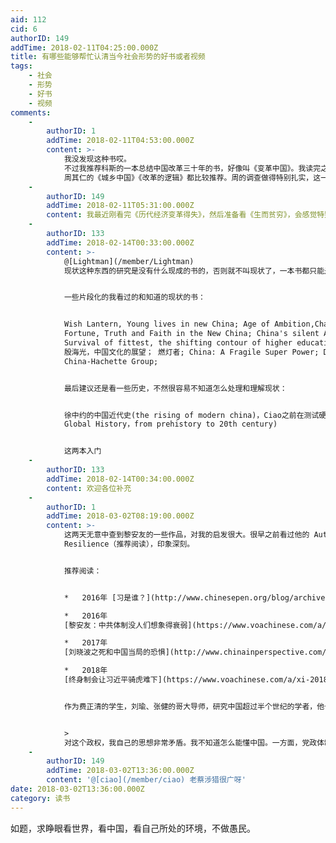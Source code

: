 ```yaml
---
aid: 112
cid: 6
authorID: 149
addTime: 2018-02-11T04:25:00.000Z
title: 有哪些能够帮忙认清当今社会形势的好书或者视频
tags:
    - 社会
    - 形势
    - 好书
    - 视频
comments:
    -
        authorID: 1
        addTime: 2018-02-11T04:53:00.000Z
        content: >-
            我没发现这种书哎。
            不过我推荐科斯的一本总结中国改革三十年的书，好像叫《变革中国》。我读完之后的总体印象是，中国的改革主要是自下而上，并不是有一个总设计师设计的，下层的广泛尝试和上层的选择性推广，使得中国的改革异常成功。
            周其仁的《城乡中国》《改革的逻辑》都比较推荐。周的调查做得特别扎实，这一点很推荐。 不过更近的关于十八大之后的著作就没找到合适的。
    -
        authorID: 149
        addTime: 2018-02-11T05:31:00.000Z
        content: 我最近刚看完《历代经济变革得失》，然后准备看《生而贫穷》，会感觉特别震撼。
    -
        authorID: 133
        addTime: 2018-02-14T00:33:00.000Z
        content: >-
            @[Lightman](/member/Lightman)
            现状这种东西的研究是没有什么现成的书的，否则就不叫现状了，一本书都只能是盲人摸象，看个局部。了解这些东西主要的方法还是“划线”，通过看历史并根据自己的经验来理解现状。


            一些片段化的我看过的和知道的现状的书：


            Wish Lantern, Young lives in new China; Age of Ambition,Chasing
            Fortune, Truth and Faith in the New China; China's silent Army;
            Survival of fittest, the shifting contour of higher education;
            殷海光，中国文化的展望； 燃灯者; China: A Fragile Super Power; Dealing With
            China-Hachette Group;


            最后建议还是看一些历史，不然很容易不知道怎么处理和理解现状：


            徐中约的中国近代史(the rising of modern china)，Ciao之前在测试硬盘的时候有分享 全球通史（A
            Global History，from prehistory to 20th century)


            这两本入门
    -
        authorID: 133
        addTime: 2018-02-14T00:34:00.000Z
        content: 欢迎各位补充
    -
        authorID: 1
        addTime: 2018-03-02T08:19:00.000Z
        content: >-
            这两天无意中查到黎安友的一些作品，对我的启发很大。很早之前看过他的 Authoritarian
            Resilience（推荐阅读），印象深刻。


            推荐阅读：


            *   2016年 [习是谁？](http://www.chinesepen.org/blog/archives/53833)

            *   2016年
            [黎安友：中共体制没人们想象得衰弱](https://www.voachinese.com/a/nathan-authoritarian-regime-20160616/3379732.html)

            *   2017年
            [刘晓波之死和中国当局的恐惧](http://www.chinainperspective.com/ArtShow.aspx?AID=183591)

            *   2018年
            [终身制会让习近平骑虎难下](https://www.voachinese.com/a/xi-20180227/4273796.html)


            作为费正清的学生，刘瑜、张健的哥大导师，研究中国超过半个世纪的学者，他也是坦言：


            >
            对这个政权，我自己的思想非常矛盾。我不知道怎么能懂中国。一方面，党政体制很强，另一方面，党政体制的弱势、弱点我也看不到。它不是衰弱，我可以说，苏联的党政体制到最后是非常衰弱，它自己不相信自己，而且经济也不发展，连苏联共产党员也不相信它。中国不一样，中国的党政体制看起来，从外面看还是很有活力。
    -
        authorID: 149
        addTime: 2018-03-02T13:36:00.000Z
        content: '@[ciao](/member/ciao) 老蔡涉猎很广呀'
date: 2018-03-02T13:36:00.000Z
category: 读书
---
```


如题，求睁眼看世界，看中国，看自己所处的环境，不做愚民。
